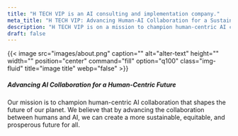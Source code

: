 ```yaml
---
title: "H TECH VIP is an AI consulting and implementation company."
meta_title: "H TECH VIP: Advancing Human-AI Collaboration for a Sustainable Future"
description: "H TECH VIP is on a mission to champion human-centric AI collaboration that creates a more sustainable, equitable, and prosperous future. Learn about how we advance human-AI collaboration."
draft: false
---
```



{{< image src="images/about.png" caption="" alt="alter-text" height="" width="" position="center" command="fill" option="q100" class="img-fluid" title="image title"  webp="false" >}}

##### Advancing AI Collaboration for a Human-Centric Future

Our mission is to champion human-centric AI collaboration that shapes the future of our planet. We believe that by advancing the collaboration between humans and AI, we can create a more sustainable, equitable, and prosperous future for all.
